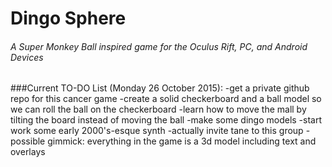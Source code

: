 # Dingo Sphere
###### A Super Monkey Ball inspired game for the Oculus Rift, PC, and Android Devices



###Current TO-DO List (Monday 26 October 2015):
-get a private github repo for this cancer game
-create a solid checkerboard and a ball model so we can roll the ball on the checkerboard
-learn how to move the mall by tilting the board instead of moving the ball
-make some dingo models
-start work some early 2000's-esque synth
-actually invite tane to this group
-possible gimmick: everything in the game is a 3d model including text and overlays
